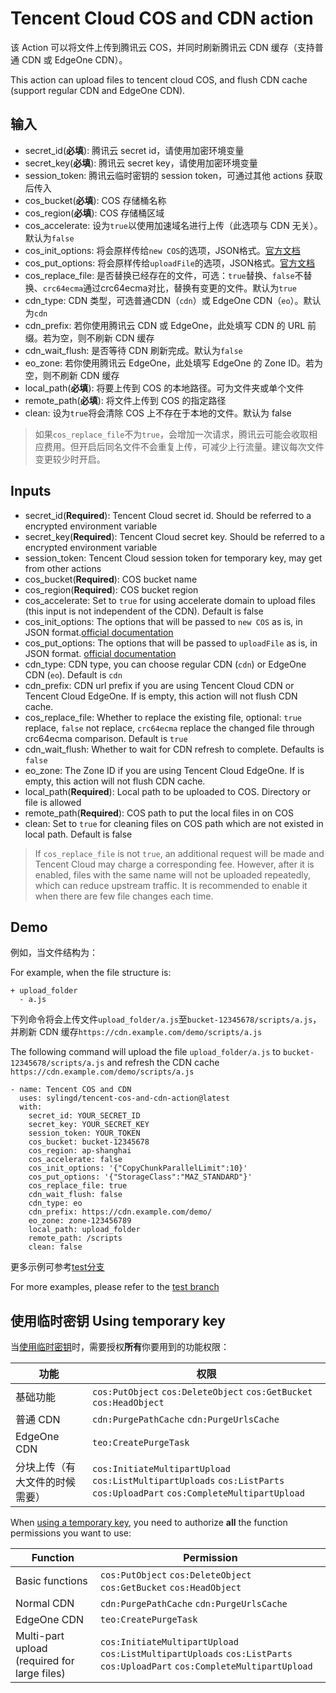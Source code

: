 # Tencent Cloud COS and CDN action

该 Action 可以将文件上传到腾讯云 COS，并同时刷新腾讯云 CDN 缓存（支持普通 CDN 或 EdgeOne CDN）。

This action can upload files to tencent cloud COS, and flush CDN cache (support regular CDN and EdgeOne CDN).

## 输入

- secret_id(**必填**): 腾讯云 secret id，请使用加密环境变量
- secret_key(**必填**): 腾讯云 secret key，请使用加密环境变量
- session_token: 腾讯云临时密钥的 session token，可通过其他 actions 获取后传入
- cos_bucket(**必填**): COS 存储桶名称
- cos_region(**必填**): COS 存储桶区域
- cos_accelerate: 设为`true`以使用加速域名进行上传（此选项与 CDN 无关）。默认为`false`
- cos_init_options: 将会原样传给`new COS`的选项，JSON格式。[官方文档](https://cloud.tencent.com/document/product/436/8629)
- cos_put_options: 将会原样传给`uploadFile`的选项，JSON格式。[官方文档](https://cloud.tencent.com/document/product/436/64980)
- cos_replace_file: 是否替换已经存在的文件，可选：`true`替换、`false`不替换、`crc64ecma`通过crc64ecma对比，替换有变更的文件。默认为`true`
- cdn_type: CDN 类型，可选普通CDN（`cdn`）或 EdgeOne CDN（`eo`）。默认为`cdn`
- cdn_prefix: 若你使用腾讯云 CDN 或 EdgeOne，此处填写 CDN 的 URL 前缀。若为空，则不刷新 CDN 缓存
- cdn_wait_flush: 是否等待 CDN 刷新完成。默认为`false`
- eo_zone: 若你使用腾讯云 EdgeOne，此处填写 EdgeOne 的 Zone ID。若为空，则不刷新 CDN 缓存
- local_path(**必填**): 将要上传到 COS 的本地路径。可为文件夹或单个文件
- remote_path(**必填**): 将文件上传到 COS 的指定路径
- clean: 设为`true`将会清除 COS 上不存在于本地的文件。默认为 false

> 如果`cos_replace_file`不为`true`，会增加一次请求，腾讯云可能会收取相应费用。但开启后同名文件不会重复上传，可减少上行流量。建议每次文件变更较少时开启。

## Inputs

- secret_id(**Required**): Tencent Cloud secret id. Should be referred to a encrypted environment variable
- secret_key(**Required**): Tencent Cloud secret key. Should be referred to a encrypted environment variable
- session_token: Tencent Cloud session token for temporary key, may get from other actions
- cos_bucket(**Required**): COS bucket name
- cos_region(**Required**): COS bucket region
- cos_accelerate: Set to `true` for using accelerate domain to upload files (this input is not independent of the CDN). Default is false
- cos_init_options: The options that will be passed to `new COS` as is, in JSON format.[official documentation](https://www.tencentcloud.com/document/product/436/7749)
- cos_put_options: The options that will be passed to `uploadFile` as is, in JSON format. [official documentation](https://www.tencentcloud.com/document/product/436/43871)
- cdn_type: CDN type, you can choose regular CDN (`cdn`) or EdgeOne CDN (`eo`). Default is `cdn`
- cdn_prefix: CDN url prefix if you are using Tencent Cloud CDN or Tencent Cloud EdgeOne. If is empty, this action will not flush CDN cache.
- cos_replace_file: Whether to replace the existing file, optional: `true` replace, `false` not replace, `crc64ecma` replace the changed file through crc64ecma comparison. Default is `true`
- cdn_wait_flush: Whether to wait for CDN refresh to complete. Defaults is `false`
- eo_zone: The Zone ID if you are using Tencent Cloud EdgeOne. If is empty, this action will not flush CDN cache.
- local_path(**Required**): Local path to be uploaded to COS. Directory or file is allowed
- remote_path(**Required**): COS path to put the local files in on COS
- clean: Set to `true` for cleaning files on COS path which are not existed in local path. Default is false

> If `cos_replace_file` is not `true`, an additional request will be made and Tencent Cloud may charge a corresponding fee. However, after it is enabled, files with the same name will not be uploaded repeatedly, which can reduce upstream traffic. It is recommended to enable it when there are few file changes each time.

## Demo

例如，当文件结构为：

For example, when the file structure is:

```
+ upload_folder
  - a.js
```

下列命令将会上传文件`upload_folder/a.js`至`bucket-12345678/scripts/a.js`，并刷新 CDN 缓存`https://cdn.example.com/demo/scripts/a.js`

The following command will upload the file `upload_folder/a.js` to `bucket-12345678/scripts/a.js` and refresh the CDN cache `https://cdn.example.com/demo/scripts/a.js`

```
- name: Tencent COS and CDN
  uses: sylingd/tencent-cos-and-cdn-action@latest
  with:
    secret_id: YOUR_SECRET_ID
    secret_key: YOUR_SECRET_KEY
    session_token: YOUR_TOKEN
    cos_bucket: bucket-12345678
    cos_region: ap-shanghai
    cos_accelerate: false
    cos_init_options: '{"CopyChunkParallelLimit":10}'
    cos_put_options: '{"StorageClass":"MAZ_STANDARD"}'
    cos_replace_file: true
    cdn_wait_flush: false
    cdn_type: eo
    cdn_prefix: https://cdn.example.com/demo/
    eo_zone: zone-123456789
    local_path: upload_folder
    remote_path: /scripts
    clean: false
```

更多示例可参考[test分支](https://github.com/sylingd/tencent-cos-and-cdn-action/tree/test)

For more examples, please refer to the [test branch](https://github.com/sylingd/tencent-cos-and-cdn-action/tree/test)

## 使用临时密钥 Using temporary key

当[使用临时密钥](https://cloud.tencent.com/document/product/1312/48195)时，需要授权**所有**你要用到的功能权限：

| 功能 | 权限 |
| --- | --- |
| 基础功能 | `cos:PutObject` `cos:DeleteObject` `cos:GetBucket` `cos:HeadObject` |
| 普通 CDN | `cdn:PurgePathCache` `cdn:PurgeUrlsCache` |
| EdgeOne CDN | `teo:CreatePurgeTask` |
| 分块上传（有大文件的时候需要） | `cos:InitiateMultipartUpload` `cos:ListMultipartUploads` `cos:ListParts` `cos:UploadPart` `cos:CompleteMultipartUpload` |

When [using a temporary key](https://www.tencentcloud.com/document/product/1150/49452), you need to authorize **all** the function permissions you want to use:

| Function | Permission |
| --- | --- |
| Basic functions | `cos:PutObject` `cos:DeleteObject` `cos:GetBucket` `cos:HeadObject` |
| Normal CDN | `cdn:PurgePathCache` `cdn:PurgeUrlsCache` |
| EdgeOne CDN | `teo:CreatePurgeTask` |
| Multi-part upload (required for large files) | `cos:InitiateMultipartUpload` `cos:ListMultipartUploads` `cos:ListParts` `cos:UploadPart` `cos:CompleteMultipartUpload` |
